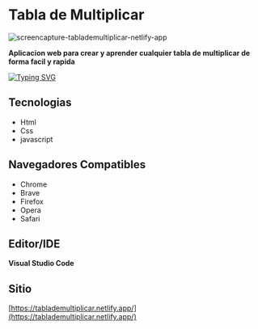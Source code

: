 
# Tabla de Multiplicar

![screencapture-tablademultiplicar-netlify-app](https://user-images.githubusercontent.com/105460667/177413143-5f0d73f0-bfad-4b33-9396-39a61407f731.png)

**Aplicacion web para crear y aprender cualquier tabla de multiplicar de forma facil y rapida**

[![Typing SVG](https://readme-typing-svg.herokuapp.com?color=2969F7&lines=Crea+tu+propia+tabla+de+multiplicar+)](https://git.io/typing-svg) 
 
 ## Tecnologias
 
 + Html
 + Css
 + javascript

## Navegadores Compatibles

+ Chrome 
+ Brave 
+ Firefox 
+ Opera 
+ Safari

## Editor/IDE

**Visual Studio Code**

## Sitio

[https://tablademultiplicar.netlify.app/](https://tablademultiplicar.netlify.app/)
